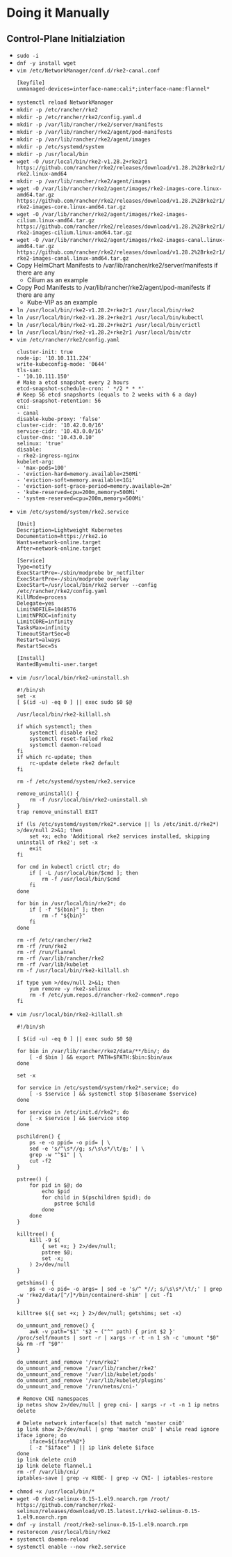 # Doing it Manually

## Control-Plane Initialziation
- `sudo -i`
- `dnf -y install wget`
- `vim /etc/NetworkManager/conf.d/rke2-canal.conf`
    ```
    [keyfile]
    unmanaged-devices=interface-name:cali*;interface-name:flannel*
    ```
- `systemctl reload NetworkManager`
- `mkdir -p /etc/rancher/rke2`
- `mkdir -p /etc/rancher/rke2/config.yaml.d`
- `mkdir -p /var/lib/rancher/rke2/server/manifests`
- `mkdir -p /var/lib/rancher/rke2/agent/pod-manifests`
- `mkdir -p /var/lib/rancher/rke2/agent/images`
- `mkdir -p /etc/systemd/system`
- `mkdir -p /usr/local/bin`
- `wget -O /usr/local/bin/rke2-v1.28.2+rke2r1 https://github.com/rancher/rke2/releases/download/v1.28.2%2Brke2r1/rke2.linux-amd64`
- `mkdir -p /var/lib/rancher/rke2/agent/images`
- `wget -O /var/lib/rancher/rke2/agent/images/rke2-images-core.linux-amd64.tar.gz https://github.com/rancher/rke2/releases/download/v1.28.2%2Brke2r1/rke2-images-core.linux-amd64.tar.gz`
- `wget -O /var/lib/rancher/rke2/agent/images/rke2-images-cilium.linux-amd64.tar.gz https://github.com/rancher/rke2/releases/download/v1.28.2%2Brke2r1/rke2-images-cilium.linux-amd64.tar.gz`
- `wget -O /var/lib/rancher/rke2/agent/images/rke2-images-canal.linux-amd64.tar.gz https://github.com/rancher/rke2/releases/download/v1.28.2%2Brke2r1/rke2-images-canal.linux-amd64.tar.gz`
- Copy HelmChart Manifests to /var/lib/rancher/rke2/server/manifests if there are any
    - Cilium as an example
- Copy Pod Manifests to /var/lib/rancher/rke2/agent/pod-manifests if there are any
    - Kube-VIP as an example
- `ln /usr/local/bin/rke2-v1.28.2+rke2r1 /usr/local/bin/rke2`
- `ln /usr/local/bin/rke2-v1.28.2+rke2r1 /usr/local/bin/kubectl`
- `ln /usr/local/bin/rke2-v1.28.2+rke2r1 /usr/local/bin/crictl`
- `ln /usr/local/bin/rke2-v1.28.2+rke2r1 /usr/local/bin/ctr`
- `vim /etc/rancher/rke2/config.yaml`
    ```
    cluster-init: true
    node-ip: '10.10.111.224'
    write-kubeconfig-mode: '0644'
    tls-san:
    - '10.10.111.150'
    # Make a etcd snapshot every 2 hours
    etcd-snapshot-schedule-cron: ' */2 * * *'
    # Keep 56 etcd snapshorts (equals to 2 weeks with 6 a day)
    etcd-snapshot-retention: 56
    cni:
    - canal
    disable-kube-proxy: 'false'
    cluster-cidr: '10.42.0.0/16'
    service-cidr: '10.43.0.0/16'
    cluster-dns: '10.43.0.10'
    selinux: 'true'
    disable:
    - rke2-ingress-nginx
    kubelet-arg:
    - 'max-pods=100'
    - 'eviction-hard=memory.available<250Mi'
    - 'eviction-soft=memory.available<1Gi'
    - 'eviction-soft-grace-period=memory.available=2m'
    - 'kube-reserved=cpu=200m,memory=500Mi'
    - 'system-reserved=cpu=200m,memory=500Mi'
    ```
- `vim /etc/systemd/system/rke2.service`
    ```
    [Unit]
    Description=Lightweight Kubernetes
    Documentation=https://rke2.io
    Wants=network-online.target
    After=network-online.target

    [Service]
    Type=notify
    ExecStartPre=-/sbin/modprobe br_netfilter
    ExecStartPre=-/sbin/modprobe overlay
    ExecStart=/usr/local/bin/rke2 server --config /etc/rancher/rke2/config.yaml 
    KillMode=process
    Delegate=yes
    LimitNOFILE=1048576
    LimitNPROC=infinity
    LimitCORE=infinity
    TasksMax=infinity
    TimeoutStartSec=0
    Restart=always
    RestartSec=5s

    [Install]
    WantedBy=multi-user.target
    ```
- `vim /usr/local/bin/rke2-uninstall.sh`
    ```
    #!/bin/sh
    set -x
    [ $(id -u) -eq 0 ] || exec sudo $0 $@

    /usr/local/bin/rke2-killall.sh

    if which systemctl; then
        systemctl disable rke2
        systemctl reset-failed rke2
        systemctl daemon-reload
    fi
    if which rc-update; then
        rc-update delete rke2 default
    fi

    rm -f /etc/systemd/system/rke2.service

    remove_uninstall() {
        rm -f /usr/local/bin/rke2-uninstall.sh
    }
    trap remove_uninstall EXIT

    if (ls /etc/systemd/system/rke2*.service || ls /etc/init.d/rke2*) >/dev/null 2>&1; then
        set +x; echo 'Additional rke2 services installed, skipping uninstall of rke2'; set -x
        exit
    fi

    for cmd in kubectl crictl ctr; do
        if [ -L /usr/local/bin/$cmd ]; then
            rm -f /usr/local/bin/$cmd
        fi
    done

    for bin in /usr/local/bin/rke2*; do
        if [ -f "${bin}" ]; then
            rm -f "${bin}"
        fi
    done

    rm -rf /etc/rancher/rke2
    rm -rf /run/rke2
    rm -rf /run/flannel
    rm -rf /var/lib/rancher/rke2
    rm -rf /var/lib/kubelet
    rm -f /usr/local/bin/rke2-killall.sh

    if type yum >/dev/null 2>&1; then
        yum remove -y rke2-selinux
        rm -f /etc/yum.repos.d/rancher-rke2-common*.repo
    fi
    ```
- `vim /usr/local/bin/rke2-killall.sh`
    ```
    #!/bin/sh

    [ $(id -u) -eq 0 ] || exec sudo $0 $@

    for bin in /var/lib/rancher/rke2/data/**/bin/; do
        [ -d $bin ] && export PATH=$PATH:$bin:$bin/aux
    done

    set -x

    for service in /etc/systemd/system/rke2*.service; do
        [ -s $service ] && systemctl stop $(basename $service)
    done

    for service in /etc/init.d/rke2*; do
        [ -x $service ] && $service stop
    done

    pschildren() {
        ps -e -o ppid= -o pid= | \
        sed -e 's/^\s*//g; s/\s\s*/\t/g;' | \
        grep -w "^$1" | \
        cut -f2
    }

    pstree() {
        for pid in $@; do
            echo $pid
            for child in $(pschildren $pid); do
                pstree $child
            done
        done
    }

    killtree() {
        kill -9 $(
            { set +x; } 2>/dev/null;
            pstree $@;
            set -x;
        ) 2>/dev/null
    }

    getshims() {
        ps -e -o pid= -o args= | sed -e 's/^ *//; s/\s\s*/\t/;' | grep -w 'rke2/data/[^/]*/bin/containerd-shim' | cut -f1
    }

    killtree $({ set +x; } 2>/dev/null; getshims; set -x)

    do_unmount_and_remove() {
        awk -v path="$1" '$2 ~ ("^" path) { print $2 }' /proc/self/mounts | sort -r | xargs -r -t -n 1 sh -c 'umount "$0" && rm -rf "$0"'
    }

    do_unmount_and_remove '/run/rke2'
    do_unmount_and_remove '/var/lib/rancher/rke2'
    do_unmount_and_remove '/var/lib/kubelet/pods'
    do_unmount_and_remove '/var/lib/kubelet/plugins'
    do_unmount_and_remove '/run/netns/cni-'

    # Remove CNI namespaces
    ip netns show 2>/dev/null | grep cni- | xargs -r -t -n 1 ip netns delete

    # Delete network interface(s) that match 'master cni0'
    ip link show 2>/dev/null | grep 'master cni0' | while read ignore iface ignore; do
        iface=${iface%%@*}
        [ -z "$iface" ] || ip link delete $iface
    done
    ip link delete cni0
    ip link delete flannel.1
    rm -rf /var/lib/cni/
    iptables-save | grep -v KUBE- | grep -v CNI- | iptables-restore
    ```
- `chmod +x /usr/local/bin/*`
- `wget -O rke2-selinux-0.15-1.el9.noarch.rpm /root/ https://github.com/rancher/rke2-selinux/releases/download/v0.15.latest.1/rke2-selinux-0.15-1.el9.noarch.rpm`
- `dnf -y install /root/rke2-selinux-0.15-1.el9.noarch.rpm`
- `restorecon /usr/local/bin/rke2`
- `systemctl daemon-reload`
- `systemctl enable --now rke2.service`
